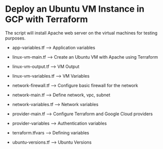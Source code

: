 # Deploy an Ubuntu VM Instance in GCP with Terraform

The script will install Apache web server on the virtual machines for testing purposes.

- app-variables.tf -->  Application variables

- linux-vm-main.tf --> Create an Ubuntu VM with Apache using Terraform

- linux-vm-output.tf --> VM Output

- linux-vm-variables.tf --> VM Variables 

- network-firewall.tf --> Configure basic firewall for the network

- network-main.tf --> Define network, vpc, subnet

- network-variables.tf --> Network variables

- provider-main.tf --> Configure Terraform and Google Cloud providers

- provider-variables --> Authentication variables

- terraform.tfvars --> Defining variables 

- ubuntu-versions.tf --> Ubuntu Versions
